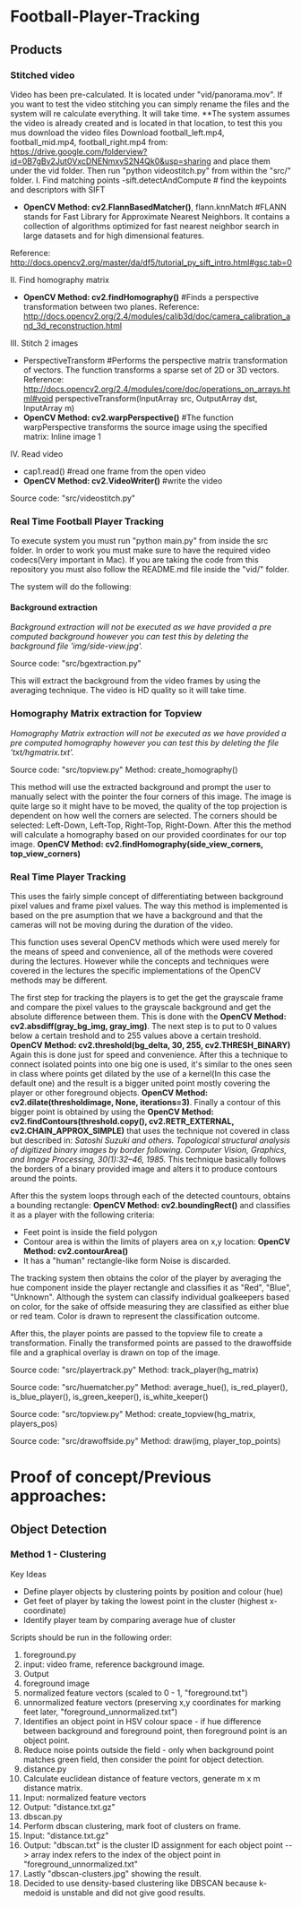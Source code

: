 # Football-Player-Tracking

## Products

### Stitched video

Video has been pre-calculated. It is located under "vid/panorama.mov". If you want to test the video stitching you can simply rename the files and the system will re calculate everything. It will take time.
\*\*The system assumes the video is already created and is located in that location, to test this you mus download the video files Download football_left.mp4, football_mid.mp4, football_right.mp4 from:
https://drive.google.com/folderview?id=0B7gBv2Jut0VxcDNENmxvS2N4Qk0&usp=sharing and place them under the vid folder. Then run "python videostitch.py" from within the "src/" folder.
I. Find matching points
-sift.detectAndCompute # find the keypoints and descriptors with SIFT

- **OpenCV Method: cv2.FlannBasedMatcher()**, flann.knnMatch #FLANN stands for Fast Library for Approximate Nearest Neighbors. It contains a collection of algorithms optimized for fast nearest neighbor search in large datasets and for high dimensional features.

Reference: http://docs.opencv2.org/master/da/df5/tutorial_py_sift_intro.html#gsc.tab=0

II. Find homography matrix

- **OpenCV Method: cv2.findHomography()** #Finds a perspective transformation between two planes.
  Reference: http://docs.opencv2.org/2.4/modules/calib3d/doc/camera_calibration_and_3d_reconstruction.html

III. Stitch 2 images

- PerspectiveTransform #Performs the perspective matrix transformation of vectors. The function transforms a sparse set of 2D or 3D vectors.
  Reference: http://docs.opencv2.org/2.4/modules/core/doc/operations_on_arrays.html#void perspectiveTransform(InputArray src, OutputArray dst, InputArray m)
- **OpenCV Method: cv2.warpPerspective()** #The function warpPerspective transforms the source image using the specified matrix:
  Inline image 1

IV. Read video

- cap1.read() #read one frame from the open video
- **OpenCV Method: cv2.VideoWriter()** #write the video

Source code: "src/videostitch.py"

### Real Time Football Player Tracking

To execute system you must run "python main.py" from inside the src folder. In order to work you must make sure to have the required video codecs(Very important in Mac). If you are taking the code from this repository you must also follow the README.md file inside the "vid/" folder.

The system will do the following:

#### Background extraction

_Background extraction will not be executed as we have provided a pre computed background however you can test this by deleting the background file 'img/side-view.jpg'._

Source code: "src/bgextraction.py"

This will extract the background from the video frames by using the averaging technique. The video is HD quality so it will take time.

### Homography Matrix extraction for Topview

_Homography Matrix extraction will not be executed as we have provided a pre computed homography however you can test this by deleting the file 'txt/hgmatrix.txt'._

Source code: "src/topview.py" Method: create_homography()

This method will use the extracted background and prompt the user to manually select with the pointer the four corners of this image. The image is quite large so it might have to be moved, the quality of the top projection is dependent on how well the corners are selected. The corners should be selected: Left-Down, Left-Top, Right-Top, Right-Down. After this the method will calculate a homography based on our provided coordinates for our top image.
**OpenCV Method: cv2.findHomography(side_view_corners, top_view_corners)**

### Real Time Player Tracking

This uses the fairly simple concept of differentiating between background pixel values and frame pixel values. The way this method is implemented is based on the pre asumption that we have a background and that the cameras will not be moving during the duration of the video.

This function uses several OpenCV methods which were used merely for the means of speed and convenience, all of the methods were covered during the lectures. However while the concepts and techniques were covered in the lectures the specific implementations of the OpenCV methods may be different.

The first step for tracking the players is to get the get the grayscale frame and compare the pixel values to the grayscale background and get the absolute difference between them. This is done with the **OpenCV Method: cv2.absdiff(gray_bg_img, gray_img)**. The next step is to put to 0 values below a certain treshold and to 255 values above a certain treshold. **OpenCV Method: cv2.threshold(bg_delta, 30, 255, cv2.THRESH_BINARY)** Again this is done just for speed and convenience. After this a technique to connect isolated points into one big one is used, it's similar to the ones seen in class where points get dilated by the use of a kernel(In this case the default one) and the result is a bigger united point mostly covering the player or other foreground objects. **OpenCV Method: cv2.dilate(thresholdimage, None, iterations=3)**. Finally a contour of this bigger point is obtained by using the **OpenCV Method: cv2.findContours(threshold.copy(), cv2.RETR_EXTERNAL, cv2.CHAIN_APPROX_SIMPLE)** that uses the technique not covered in class but described in:
_Satoshi Suzuki and others. Topological structural analysis of digitized binary images by border following. Computer Vision, Graphics, and Image Processing, 30(1):32–46, 1985._ This technique basically follows the borders of a binary provided image and alters it to produce contours around the points.

After this the system loops through each of the detected countours, obtains a bounding rectangle: **OpenCV Method: cv2.boundingRect()** and classifies it as a player with the following criteria:

- Feet point is inside the field polygon
- Contour area is within the limits of players area on x,y location: **OpenCV Method: cv2.contourArea()**
- It has a "human" rectangle-like form
  Noise is discarded.

The tracking system then obtains the color of the player by averaging the hue component inside the player rectangle and classifies it as "Red", "Blue", "Unknown". Although the system can classify individual goalkeepers based on color, for the sake of offside measuring they are classified as either blue or red team. Color is drawn to represent the classification outcome.

After this, the player points are passed to the topview file to create a transformation.
Finally the transformed points are passed to the drawoffside file and a graphical overlay is drawn on top of the image.

Source code: "src/playertrack.py" Method: track_player(hg_matrix)

Source code: "src/huematcher.py" Method: average_hue(), is_red_player(), is_blue_player(), is_green_keeper(), is_white_keeper()

Source code: "src/topview.py" Method: create_topview(hg_matrix, players_pos)

Source code: "src/drawoffside.py" Method: draw(img, player_top_points)

# Proof of concept/Previous approaches:

## Object Detection

### Method 1 - Clustering

Key Ideas

- Define player objects by clustering points by position and colour (hue)
- Get feet of player by taking the lowest point in the cluster (highest x-coordinate)
- Identify player team by comparing average hue of cluster

Scripts should be run in the following order:

1. foreground.py
1. input: video frame, reference background image.
1. Output
1. foreground image
1. normalized feature vectors (scaled to 0 - 1, "foreground.txt")
1. unnormalized feature vectors (preserving x,y coordinates for marking feet later, "foreground_unnormalized.txt")
1. Identifies an object point in HSV colour space - if hue difference between background and foreground point, then foreground point is an object point.
1. Reduce noise points outside the field - only when background point matches green field, then consider the point for object detection.
1. distance.py
1. Calculate euclidean distance of feature vectors, generate m x m distance matrix.
1. Input: normalized feature vectors
1. Output: "distance.txt.gz"
1. dbscan.py
1. Perform dbscan clustering, mark foot of clusters on frame.
1. Input: "distance.txt.gz"
1. Output: "dbscan.txt" is the cluster ID assignment for each object point --> array index refers to the index of the object point in "foreground_unnormalized.txt"
1. Lastly "dbscan-clusters.jpg" showing the result.
1. Decided to use density-based clustering like DBSCAN because k-medoid is unstable and did not give good results.
